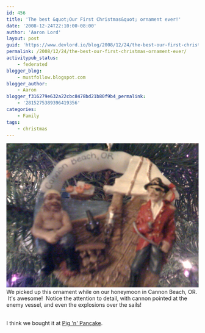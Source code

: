 ```yaml
---
id: 456
title: 'The best &quot;Our First Christmas&quot; ornament ever!'
date: '2008-12-24T22:10:00-08:00'
author: 'Aaron Lord'
layout: post
guid: 'https://www.devlord.io/blog/2008/12/24/the-best-our-first-christmas-ornament-ever/'
permalink: /2008/12/24/the-best-our-first-christmas-ornament-ever/
activitypub_status:
    - federated
blogger_blog:
    - mustfollow.blogspot.com
blogger_author:
    - Aaron
blogger_f316279e632a22cbc8478bd21b80f9b4_permalink:
    - '2815275389396419356'
categories:
    - Family
tags:
    - christmas
---
```


<a href="/wp-content/uploads/2011/10/photo2.jpg"><img src="/wp-content/uploads/2011/10/photo2.jpg?w=300" border="0" alt="" /></a><br />We picked up this ornament while on our honeymoon in Cannon Beach, OR.  It's awesome!  Notice the attention to detail, with cannon pointed at the enemy vessel, and even the explosions over the sails!<div><br /></div><div>I think we bought it at <a href="http://www.pignpancake.com/">Pig 'n' Pancake</a>.</div><div><br /></div><div class="blogger-post-footer"></div>